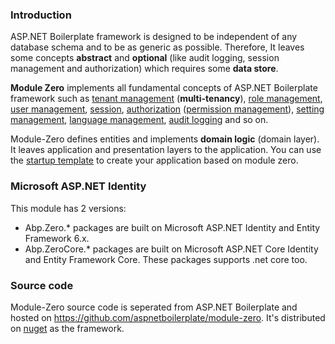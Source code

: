 ### Introduction

ASP.NET Boilerplate framework is designed to be independent of any
database schema and to be as generic as possible. Therefore, It leaves
some concepts **abstract** and **optional** (like audit logging, session
management and authorization) which requires some **data store**.

**Module Zero** implements all fundamental concepts of ASP.NET
Boilerplate framework such as [tenant
management](/Pages/Documents/Zero/Tenant-Management)
(**multi-tenancy**), [role
management](/Pages/Documents/Zero/Role-Management), [user
management](/Pages/Documents/Zero/User-Management),
[session](/Pages/Documents/Abp-Session),
[authorization](/Pages/Documents/Authorization) ([permission
management](/Pages/Documents/Zero/Permission-Management)), [setting
management](/Pages/Documents/Setting-Management), [language
management](/Pages/Documents/Zero/Language-Management), [audit
logging](/Pages/Documents/Audit-Logging) and so on.

Module-Zero defines entities and implements **domain logic** (domain
layer). It leaves application and presentation layers to the
application. You can use the [startup
template](/Pages/Documents/Zero/Startup-Template) to create your
application based on module zero.

### Microsoft ASP.NET Identity

This module has 2 versions:

-   Abp.Zero.\* packages are built on Microsoft ASP.NET Identity and
    Entity Framework 6.x.
-   Abp.ZeroCore.\* packages are built on Microsoft ASP.NET Core
    Identity and Entity Framework Core. These packages supports .net
    core too.

### Source code

Module-Zero source code is seperated from ASP.NET Boilerplate and hosted
on <https://github.com/aspnetboilerplate/module-zero>. It's distributed
on [nuget](/Pages/Documents/Zero/Nuget-Packages) as the framework.
